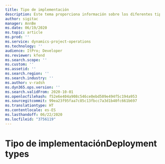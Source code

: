 ```yaml
---
title: Tipo de implementación
description: Este tema proporciona información sobre los diferentes tipos de implementación de las operaciones del proyecto y le ayuda a determinar cuál es la adecuada para su empresa.
author: sigitac
manager: AnnBe
ms.date: 06/19/2020
ms.topic: article
ms.prod: ''
ms.service: dynamics-project-operations
ms.technology: ''
audience: ItPro; Developer
ms.reviewer: kfend
ms.search.scope: ''
ms.custom: ''
ms.assetid: ''
ms.search.region: ''
ms.search.industry: ''
ms.author: v-radsh
ms.dyn365.ops.version: ''
ms.search.validFrom: 2020-10-01
ms.openlocfilehash: f52e6e404a908c546ce0ebd509e494f5c194a953
ms.sourcegitcommit: 99ea23f95faa7c85c13fbcc7a3d1b40fc661b697
ms.translationtype: HT
ms.contentlocale: es-ES
ms.lasthandoff: 06/22/2020
ms.locfileid: "3756119"
---
```

# <a name="deployment-types"></a><span data-ttu-id="c8c32-103">Tipo de implementación</span><span class="sxs-lookup"><span data-stu-id="c8c32-103">Deployment types</span></span>

